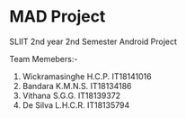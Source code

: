 # MAD Project
SLIIT 2nd year 2nd Semester Android Project

Team Memebers:-
1. Wickramasinghe H.C.P. IT18141016
2. Bandara K.M.N.S. IT18134186
3. Vithana S.G.G. IT18139372
4. De Silva L.H.C.R. IT18135794
